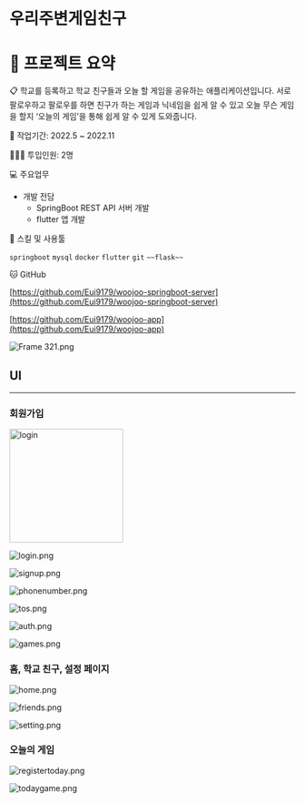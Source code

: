 # 우리주변게임친구

# 🚀 프로젝트 요약

<aside>
📋 학교를 등록하고 학교 친구들과 오늘 할 게임을 공유하는 애플리케이션입니다.
서로 팔로우하고 팔로우를 하면 친구가 하는 게임과 닉네임을 쉽게 알 수 있고 오늘 무슨 게임을 할지 
‘오늘의 게임’을 통해 쉽게 알 수 있게 도와줍니다.
</aside>

📅 작업기간: 2022.5 ~ 2022.11

👨🏻‍💻 투입인원: 2명

💻 주요업무

- 개발 전담
    - SpringBoot REST API 서버 개발
    - flutter 앱 개발

🔧 스킬 및 사용툴

 `springboot` `mysql` `docker` `flutter` `git` `~~flask~~`
 

🐱 GitHub

[https://github.com/Eui9179/woojoo-springboot-server](https://github.com/Eui9179/woojoo-springboot-server)

[https://github.com/Eui9179/woojoo-app](https://github.com/Eui9179/woojoo-app)

![Frame 321.png](https://s3-us-west-2.amazonaws.com/secure.notion-static.com/25cfc042-452d-41b7-823a-b9cfb3fd26c6/Frame_321.png)

## UI

---

### **회원가입**
<img width="200" alt="login" src="https://user-images.githubusercontent.com/83222282/229721111-4445fdd9-5e72-47af-b4e7-f8c194394215.png">

![login.png](https://s3-us-west-2.amazonaws.com/secure.notion-static.com/173ff0be-1f1f-4ec2-b49d-53c325c5049d/login.png)

![signup.png](https://s3-us-west-2.amazonaws.com/secure.notion-static.com/268f0b36-4477-43eb-974c-655018a892cc/signup.png)

![phonenumber.png](https://s3-us-west-2.amazonaws.com/secure.notion-static.com/2ec033e9-afc9-4c94-addb-48c3353e114b/phonenumber.png)

![tos.png](https://s3-us-west-2.amazonaws.com/secure.notion-static.com/99f9fb99-3023-4040-a9c2-b4cfba0a2d50/tos.png)

![auth.png](https://s3-us-west-2.amazonaws.com/secure.notion-static.com/6511bd48-e796-498c-86bc-2391ad458ef8/auth.png)

![games.png](https://s3-us-west-2.amazonaws.com/secure.notion-static.com/dade379d-6ca8-4652-b53b-b080b001d27c/games.png)

### 홈, 학교 친구, 설정 페이지

![home.png](https://s3-us-west-2.amazonaws.com/secure.notion-static.com/1d06bc86-9414-4f89-ad00-676dd891c8ef/home.png)

![friends.png](https://s3-us-west-2.amazonaws.com/secure.notion-static.com/8fb580fb-c78d-460d-beb4-41fa6f989109/friends.png)

![setting.png](https://s3-us-west-2.amazonaws.com/secure.notion-static.com/0581b28d-e0eb-42cb-94a4-16fdea958fec/setting.png)

### 오늘의 게임

![registertoday.png](https://s3-us-west-2.amazonaws.com/secure.notion-static.com/708ffb89-95d2-4bb8-9296-5540cb1219dc/registertoday.png)

![todaygame.png](https://s3-us-west-2.amazonaws.com/secure.notion-static.com/fffd8816-a9ac-45dc-a456-8e61ae45dddc/todaygame.png)
